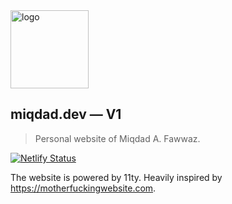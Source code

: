 <div align="left">
  <img src="https://user-images.githubusercontent.com/43945767/116423362-d0528200-a86a-11eb-80b3-4a419734b076.png" height="auto" width="125px" alt="logo" />
  <h2>miqdad.dev — V1</h2>
</div>

> Personal website of Miqdad A. Fawwaz.

<!-- prettier-ignore-start -->
[![Netlify Status](https://api.netlify.com/api/v1/badges/ce5337d4-e064-45bb-981e-b8266063da40/deploy-status)](https://app.netlify.com/sites/miqdaddev/deploys)
<!-- prettier-ignore-end -->

The website is powered by 11ty. Heavily inspired by https://motherfuckingwebsite.com.